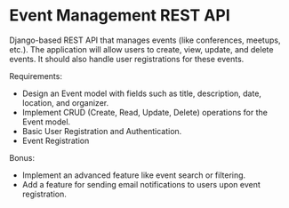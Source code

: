 # Event Management REST API

Django-based REST API that manages events (like conferences, meetups, etc.). 
The application will allow users to create, view, update, and delete events. 
It should also handle user registrations for these events.

Requirements:
- Design an Event model with fields such as title, description, date, location,
and organizer.
- Implement CRUD (Create, Read, Update, Delete) operations for the Event
model.
- Basic User Registration and Authentication.
- Event Registration

Bonus:
- Implement an advanced feature like event search or filtering.
- Add a feature for sending email notifications to users upon event registration.
